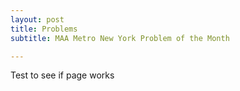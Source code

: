 ```yaml
---
layout: post
title: Problems
subtitle: MAA Metro New York Problem of the Month

---
```


Test to see if page works
